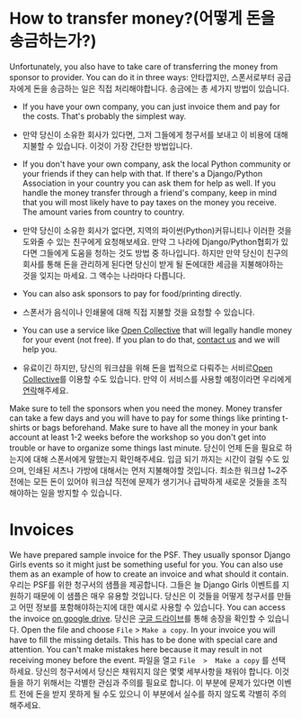 # How to transfer money?(어떻게 돈을 송금하는가?)

Unfortunately, you also have to take care of transferring the money from sponsor to provider. You can do it in three ways:
안타깝지만, 스폰서로부터 공급자에게 돈을 송금하는 일은 직접 처리해야합니다. 송금에는 총 세가지 방법이 있습니다.

- If you have your own company, you can just invoice them and pay for the costs. That's probably the simplest way.
- 만약 당신이 소유한 회사가 있다면, 그저 그들에게 청구서를 보내고 이 비용에 대해 지불할 수 있습니다. 이것이 가장 간단한 방법입니다.

- If you don't have your own company, ask the local Python community or your friends if they can help with that. If there's a Django/Python Association in your country you can ask them for help as well. If you handle the money transfer through a friend's company, keep in mind that you will most likely have to pay taxes on the money you receive. The amount varies from country to country.
- 만약 당신이 소유한 회사가 없다면, 지역의 파이썬(Python)커뮤니티나 이러한 것을 도와줄 수 있는 친구에게 요청해보세요. 만약 그 나라에 Django/Python협회가 있다면 그들에게 도움을 청하는 것도 방법 중 하나입니다.
하지만 만약 당신이 친구의 회사를 통해 돈을 관리하게 된다면 당신이 받게 될 돈에대한 세금을 지불해야하는 것을 잊지는 마세요. 그 액수는 나라마다 다릅니다.

- You can also ask sponsors to pay for food/printing directly.
- 스폰서가 음식이나 인쇄물에 대해 직접 지불할 것을 요청할 수 있습니다.

- You can use a service like [Open Collective](https://opencollective.com/) that will legally handle money for your event (not free). If you plan to do that, [contact us](mailto:hello@djangogirls.org) and we will help you.
- 유료이긴 하지만, 당신의 워크샵을 위해 돈을 법적으로 다뤄주는 서비르[Open Collective](https://opencollective.com/)를 이용할 수도 있습니다. 만약 이 서비스를 사용할 예정이라면 우리에게 [연락](mailto:hello@djangogirls.org)해주세요.

Make sure to tell the sponsors when you need the money. Money transfer can take a few days and you will have to pay for some things like printing t-shirts or bags beforehand. Make sure to have all the money in your bank account at least 1-2 weeks before the workshop so you don't get into trouble or have to organize some things last minute.
당신이 언제 돈을 필요로 하는지에 대해 스폰서에게 말했는지 확인해주세요. 입금 되기 까지는 시간이 걸릴 수도 있으며, 인쇄된 셔츠나 가방에 대해서는 먼저 지불해야할 것입니다. 최소한 워크샵 1~2주 전에는 모든 돈이 있어야 워크샵 직전에 문제가 생기거나 급박하게 새로운 것들을 조직해야하는 일을 방지할 수 있습니다.


# Invoices

We have prepared sample invoice for the PSF. They usually sponsor Django Girls events so it might just be something useful for you. You can also use them as an example of how to create an invoice and what should it contain.
우리는 PSF를 위한 청구서의 샘플을 제공합니다. 그들은 늘 Django Girls 이벤트를 지원하기 때문에 이 샘플은 매우 유용할 것입니다. 당신은 이 것들을 어떻게 청구서를 만들고 어떤 정보를 포함해야하는지에 대한 예시로 사용할 수 있습니다.
You can access the invoice [on google drive](https://drive.google.com/folderview?id=0Bxl42ERX5iVAfjM0SWtlaC0xaHd1cUZDWXdCajVxdW9FVmhLd2pQTHdnazVWa01fN1pvOXc&usp=sharing).
당신은 [구글 드라이브](https://drive.google.com/folderview?id=0Bxl42ERX5iVAfjM0SWtlaC0xaHd1cUZDWXdCajVxdW9FVmhLd2pQTHdnazVWa01fN1pvOXc&usp=sharing)를 통해 송장을 확인할 수 있습니다.
Open the file and choose `File` > `Make a copy`. In your invoice you will have to fill the missing details. This has to be done with special care and attention. You can't make mistakes here because it may result in not receiving money before the event.
파일을 열고 `File  >  Make a copy` 를 선택하세요. 당신의 청구서에서 당신은 채워지지 않은 몇몇 세부사항을 채워야 합니다. 이것들을 하기 위해서는 각별한 관심과 주의를 필요로 합니다. 이 부분에 문제가 있다면 이벤트 전에 돈을 받지 못하게 될 수도 있으니 이 부분에서 실수를 하지 않도록 각별히 주의해주세요.
